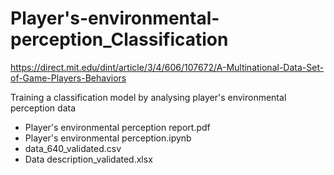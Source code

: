 # Player's-environmental-perception_Classification

https://direct.mit.edu/dint/article/3/4/606/107672/A-Multinational-Data-Set-of-Game-Players-Behaviors

Training a classification model by analysing player's environmental perception data

- Player's environmental perception report.pdf
- Player's environmental perception.ipynb
- data_640_validated.csv
- Data description_validated.xlsx
